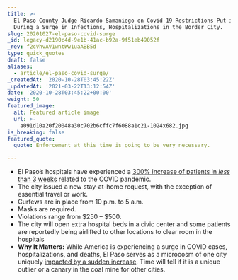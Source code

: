 ```yaml
---
title: >-
  El Paso County Judge Ricardo Samaniego on Covid-19 Restrictions Put in Place
  During a Surge in Infections, Hospitalizations in the Border City.
slug: 20201027-el-paso-covid-surge
_id: legacy-d2190c4d-9e1b-41ac-b92a-9f51eb49052f
_rev: f2cVhvAV1wntWw1uaABB5d
type: quick_quotes
draft: false
aliases:
  - article/el-paso-covid-surge/
_createdAt: '2020-10-28T03:45:22Z'
_updatedAt: '2021-03-22T13:12:54Z'
date: '2020-10-28T03:45:22+00:00'
weight: 50
featured_image:
  alt: Featured article image
  url: >-
    a091d10a20f20048a30c702b6cffc7f6088a1c21-1024x682.jpg
is_breaking: false
featured_quote:
  quote: Enforcement at this time is going to be very necessary.

---
```

* El Paso’s hospitals have experienced a [300% increase of patients in *less* than 3 weeks](https://www.texastribune.org/2020/10/25/el-paso-coronavirus-stay-home/) related to the COVID pandemic.
* The city issued a new stay-at-home request, with the exception of essential travel or work.
* Curfews are in place from 10 p.m. to 5 a.m.
* Masks are required.
* Violations range from $250 – $500.
* The city will open extra hospital beds in a civic center and some patients are reportedly being airlifted to other locations to clear room in the hospitals
* **Why It Matters:** While America is experiencing a surge in COVID cases, hospitalizations, and deaths, El Paso serves as a microcosm of one city uniquely [impacted by a sudden increase](https://www.elpasotimes.com/story/news/health/2020/10/27/el-paso-covid-19-hospitalizations-near-900-fort-bliss-sets-curfew/3747326001/). Time will tell if it is a unique outlier or a canary in the coal mine for other cities.